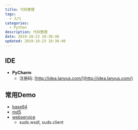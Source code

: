 ```yaml
---
title: 代码整理
tags: 
  - 入门
categories: 
  - Python
description: 代码整理
date: 2019‎-10-23 ‏‎‏‎18:30:40
updated: 2019‎-10-23 ‏‎‏‎18:30:40
---
```


## IDE

+ **PyCharm**
  + 注册码: [http://idea.lanyus.com/](http://idea.lanyus.com/)

## 常用Demo

+ [base64](https://github.com/fxliu/Python/tree/master/tools)
+ [md5](https://github.com/fxliu/Python/tree/master/tools)
+ [webservice](https://github.com/fxliu/Python/tree/master/tools)
  + suds.wsdl, suds.client
